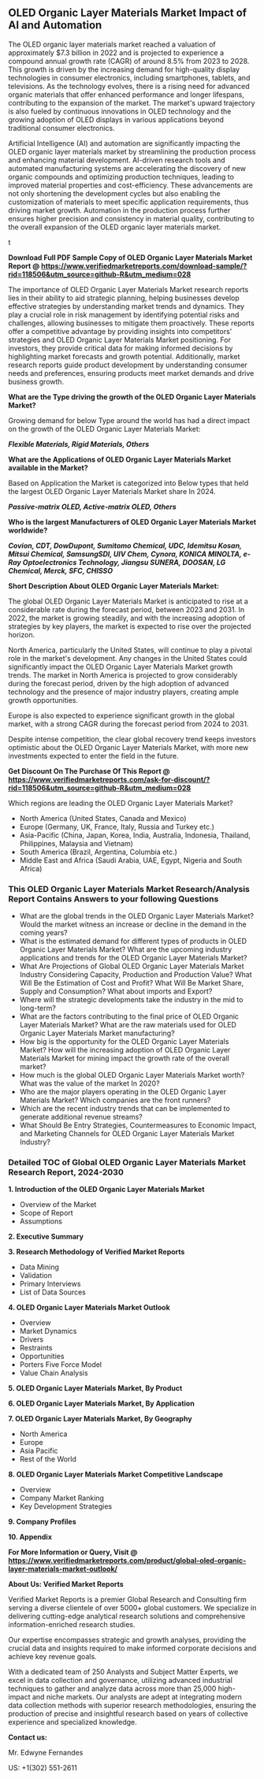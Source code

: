 <h2>OLED Organic Layer Materials Market Impact of AI and Automation</h2><p>The OLED organic layer materials market reached a valuation of approximately $7.3 billion in 2022 and is projected to experience a compound annual growth rate (CAGR) of around 8.5% from 2023 to 2028. This growth is driven by the increasing demand for high-quality display technologies in consumer electronics, including smartphones, tablets, and televisions. As the technology evolves, there is a rising need for advanced organic materials that offer enhanced performance and longer lifespans, contributing to the expansion of the market. The market's upward trajectory is also fueled by continuous innovations in OLED technology and the growing adoption of OLED displays in various applications beyond traditional consumer electronics.</p><p>Artificial Intelligence (AI) and automation are significantly impacting the OLED organic layer materials market by streamlining the production process and enhancing material development. AI-driven research tools and automated manufacturing systems are accelerating the discovery of new organic compounds and optimizing production techniques, leading to improved material properties and cost-efficiency. These advancements are not only shortening the development cycles but also enabling the customization of materials to meet specific application requirements, thus driving market growth. Automation in the production process further ensures higher precision and consistency in material quality, contributing to the overall expansion of the OLED organic layer materials market.</p>t</p><p id="" class=""><strong>Download Full PDF Sample Copy of OLED Organic Layer Materials Market Report @ <a href="https://www.verifiedmarketreports.com/download-sample/?rid=118506&utm_source=github-R&utm_medium=028" target="_blank">https://www.verifiedmarketreports.com/download-sample/?rid=118506&utm_source=github-R&utm_medium=028</a></strong></p><p>The importance of&nbsp;OLED Organic Layer Materials Market research reports lies in their ability to aid strategic planning, helping businesses develop effective strategies by understanding market trends and dynamics. They play a crucial role in risk management by identifying potential risks and challenges, allowing businesses to mitigate them proactively. These reports offer a competitive advantage by providing insights into competitors' strategies and OLED Organic Layer Materials Market positioning. For investors, they provide critical data for making informed decisions by highlighting market forecasts and growth potential. Additionally, market research reports guide product development by understanding consumer needs and preferences, ensuring products meet market demands and drive business growth.</p><p><strong>What are the&nbsp;Type driving the growth of the OLED Organic Layer Materials Market?</strong></p><p id="" class="">Growing demand for below Type around the world has had a direct impact on the growth of the OLED Organic Layer Materials Market:</p><em><strong>Flexible Materials, Rigid Materials, Others</strong></em></p><strong>What are the&nbsp;Applications&nbsp;of OLED Organic Layer Materials Market available in the Market?</strong></p><p id="" class="">Based on Application the Market is categorized into Below types that held the largest OLED Organic Layer Materials Market share In 2024.</p><em><strong>Passive-matrix OLED, Active-matrix OLED, Others</strong></em></p><strong>Who is the largest Manufacturers of OLED Organic Layer Materials Market worldwide?</strong></p><p><em><strong>Covion, CDT, DowDupont, Sumitomo Chemical, UDC, Idemitsu Kosan, Mitsui Chemical, SamsungSDI, UIV Chem, Cynora, KONICA MINOLTA, e-Ray Optoelectronics Technology, Jiangsu SUNERA, DOOSAN, LG Chemical, Merck, SFC, CHISSO</strong></em></p><p id="" class=""><strong>Short Description About OLED Organic Layer Materials Market:</strong></p><p>The global OLED Organic Layer Materials Market is anticipated to rise at a considerable rate during the forecast period, between 2023 and 2031. In 2022, the market is growing steadily, and with the increasing adoption of strategies by key players, the market is expected to rise over the projected horizon.</p><p>North America, particularly the United States, will continue to play a pivotal role in the market's development. Any changes in the United States could significantly impact the OLED Organic Layer Materials Market growth trends. The market in North America is projected to grow considerably during the forecast period, driven by the high adoption of advanced technology and the presence of major industry players, creating ample growth opportunities.</p><p>Europe is also expected to experience significant growth in the global market, with a strong CAGR during the forecast period from 2024 to 2031.</p><p>Despite intense competition, the clear global recovery trend keeps investors optimistic about the OLED Organic Layer Materials Market, with more new investments expected to enter the field in the future.</p><p id="" class=""><strong>Get Discount On The Purchase Of This Report @ <a href="https://www.verifiedmarketreports.com/ask-for-discount/?rid=118506&utm_source=github-R&utm_medium=028" target="_blank">https://www.verifiedmarketreports.com/ask-for-discount/?rid=118506&utm_source=github-R&utm_medium=028</a></strong></p>Which regions are leading the OLED Organic Layer Materials Market?</p><ul><li>North America (United States, Canada and Mexico)</li><li>Europe (Germany, UK, France, Italy, Russia and Turkey etc.)</li><li>Asia-Pacific (China, Japan, Korea, India, Australia, Indonesia, Thailand, Philippines, Malaysia and Vietnam)</li><li>South America (Brazil, Argentina, Columbia etc.)</li><li>Middle East and Africa (Saudi Arabia, UAE, Egypt, Nigeria and South Africa)</li></ul><h3 id="" class="">This OLED Organic Layer Materials Market Research/Analysis Report Contains Answers to your following Questions</h3><ul><li>What are the global trends in the OLED Organic Layer Materials Market? Would the market witness an increase or decline in the demand in the coming years?</li><li>What is the estimated demand for different types of products in OLED Organic Layer Materials Market? What are the upcoming industry applications and trends for the OLED Organic Layer Materials Market?</li><li>What Are Projections of Global OLED Organic Layer Materials Market Industry Considering Capacity, Production and Production Value? What Will Be the Estimation of Cost and Profit? What Will Be Market Share, Supply and Consumption? What about imports and Export?</li><li>Where will the strategic developments take the industry in the mid to long-term?</li><li>What are the factors contributing to the final price of OLED Organic Layer Materials Market? What are the raw materials used for OLED Organic Layer Materials Market manufacturing?</li><li>How big is the opportunity for the OLED Organic Layer Materials Market? How will the increasing adoption of OLED Organic Layer Materials Market for mining impact the growth rate of the overall market?</li><li>How much is the global OLED Organic Layer Materials Market worth? What was the value of the market In 2020?</li><li>Who are the major players operating in the OLED Organic Layer Materials Market? Which companies are the front runners?</li><li>Which are the recent industry trends that can be implemented to generate additional revenue streams?</li><li>What Should Be Entry Strategies, Countermeasures to Economic Impact, and Marketing Channels for OLED Organic Layer Materials Market Industry?</li></ul><h3 id="" class="">Detailed TOC of Global OLED Organic Layer Materials Market Research Report, 2024-2030</h3><p id="" class=""><strong>1. Introduction of the OLED Organic Layer Materials Market</strong></p><ul><li>Overview of the Market</li><li>Scope of Report</li><li>Assumptions</li></ul><p id="" class=""><strong>2. Executive Summary</strong></p><p id="" class=""><strong>3. Research Methodology of Verified Market Reports</strong></p><ul><li>Data Mining</li><li>Validation</li><li>Primary Interviews</li><li>List of Data Sources</li></ul><p id="" class=""><strong>4. OLED Organic Layer Materials Market Outlook</strong></p><ul><li>Overview</li><li>Market Dynamics</li><li>Drivers</li><li>Restraints</li><li>Opportunities</li><li>Porters Five Force Model</li><li>Value Chain Analysis</li></ul><p id="" class=""><strong>5. OLED Organic Layer Materials Market, By Product</strong></p><p id="" class=""><strong>6. OLED Organic Layer Materials Market, By Application</strong></p><p id="" class=""><strong>7. OLED Organic Layer Materials Market, By Geography</strong></p><ul><li>North America</li><li>Europe</li><li>Asia Pacific</li><li>Rest of the World</li></ul><p id="" class=""><strong>8. OLED Organic Layer Materials Market Competitive Landscape</strong></p><ul><li>Overview</li><li>Company Market Ranking</li><li>Key Development Strategies</li></ul><p id="" class=""><strong>9. Company Profiles</strong></p><p id="" class=""><strong>10. Appendix</strong></p><p id="" class=""><strong>For More Information or Query, Visit @ <a href="https://www.verifiedmarketreports.com/product/global-oled-organic-layer-materials-market-outlook/" target="_blank">https://www.verifiedmarketreports.com/product/global-oled-organic-layer-materials-market-outlook/</a></strong></p><p id="" class=""><strong>About Us: Verified Market Reports</strong></p><p id="" class="">Verified Market Reports is a premier Global Research and Consulting firm serving a diverse clientele of over 5000+ global customers. We specialize in delivering cutting-edge analytical research solutions and comprehensive information-enriched research studies.</p><p id="" class="">Our expertise encompasses strategic and growth analyses, providing the crucial data and insights required to make informed corporate decisions and achieve key revenue goals.</p><p id="" class="">With a dedicated team of 250 Analysts and Subject Matter Experts, we excel in data collection and governance, utilizing advanced industrial techniques to gather and analyze data across more than 25,000 high-impact and niche markets. Our analysts are adept at integrating modern data collection methods with superior research methodologies, ensuring the production of precise and insightful research based on years of collective experience and specialized knowledge.</p><p id="" class=""><strong>Contact us:</strong></p><p id="" class="">Mr. Edwyne Fernandes</p><p id="" class="">US: +1(302) 551-2611</p>